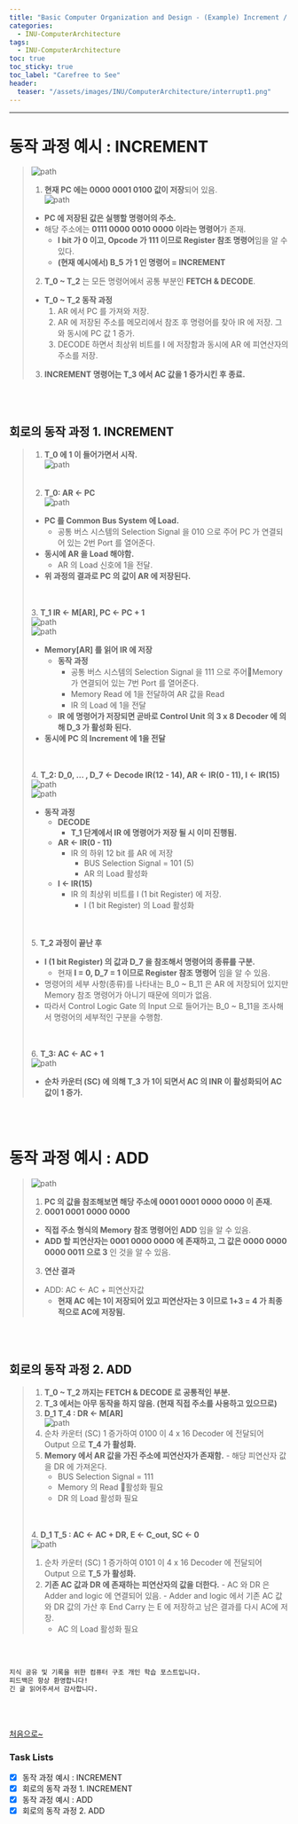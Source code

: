 ```yaml
---
title: "Basic Computer Organization and Design - (Example) Increment / Add"
categories:
  - INU-ComputerArchitecture
tags:
  - INU-ComputerArchitecture
toc: true
toc_sticky: true
toc_label: "Carefree to See"
header:
  teaser: "/assets/images/INU/ComputerArchitecture/interrupt1.png"
---
```

<!-- Created by Chae Seung Min - CarefreeLife
Visit my Programming blog: https://carefreelife98.github.io --> 
---

# 동작 과정 예시 : INCREMENT
> ![path](/assets/images/INU/ComputerArchitecture/basicComputerDesign1.png)<br>
> 1. **현재 PC 에는 0000 0001 0100 값이 저장**되어 있음. <br>
> 	![path](/assets/images/INU/ComputerArchitecture/basicComputerDesign2.png)<br>
> 	- **PC 에 저장된 값은 실행할 명령어의 주소.**
> 	- 해당 주소에는 **0111 0000 0010 0000 이라는 명령어**가 존재.
> 		- **I bit 가 0 이고, Opcode 가 111 이므로 Register 참조 명령어**임을 알 수 있다.
> 		- **(현재 예시에서) B_5 가 1 인 명령어 = INCREMENT**
> 2. **T_0 ~ T_2** 는 모든 명령어에서 공통 부분인 **FETCH & DECODE**.
> 	- **T_0 ~ T_2 동작 과정**
> 		1. AR 에서 PC 를 가져와 저장.
> 		2. AR 에 저장된 주소를 메모리에서 참조 후 명령어를 찾아 IR 에 저장. 그와 동시에 PC 값 1 증가.
> 		3. DECODE 하면서 최상위 비트를 I 에 저장함과 동시에 AR 에 피연산자의 주소를 저장.
> 3. **INCREMENT 명령어는 T_3 에서 AC 값을 1 증가시킨 후 종료.**

<br><br>

## 회로의 동작 과정 1. INCREMENT

> 1. **T_0 에 1 이 들어가면서 시작.**<br>
> 	![path](/assets/images/INU/ComputerArchitecture/basicComputerDesign3.png)<br>
> 	<br><br>
> 2. **T_0: AR <- PC**<br>
> 	![path](/assets/images/INU/ComputerArchitecture/basicComputerDesign4.png)<br>
> 	- **PC 를 Common Bus System 에 Load.**
> 		- 공통 버스 시스템의 Selection Signal 을 010 으로 주어 PC 가 연결되어 있는 2번 Port 를 열어준다.
> 	- **동시에 AR 을 Load 해야함.**
> 		- AR 의 Load 신호에 1을 전달.
> 	- **위 과정의 결과로 PC 의 값이 AR 에 저장된다.**
>
> 	<br><br>
> 3. **T_1 IR <- M\[AR], PC <- PC + 1**<br>
> 	![path](/assets/images/INU/ComputerArchitecture/basicComputerDesign5.png)<br>
> 	![path](/assets/images/INU/ComputerArchitecture/basicComputerDesign6.png)<br>
> 	- **Memory\[AR] 를 읽어 IR 에 저장**
> 		- **동작 과정**
> 			- 공통 버스 시스템의 Selection Signal 을 111 으로 주어Memory 가 연결되어 있는 7번 Port 를 열어준다.
> 			- Memory Read 에 1을 전달하여 AR 값을 Read
> 			- IR 의 Load 에 1을 전달
> 		- **IR 에 명령어가 저장되면 곧바로 Control Unit 의 3 x 8 Decoder 에 의해 D_3 가 활성화 된다.**
> 	- **동시에 PC 의 Increment 에 1을 전달**
>
> 	<br><br>
> 4. **T_2: D_0, ... , D_7 <- Decode IR(12 - 14), AR <- IR(0 - 11), I <- IR(15)**<br>
> 	![path](/assets/images/INU/ComputerArchitecture/basicComputerDesign7.png)<br>
> 	![path](/assets/images/INU/ComputerArchitecture/basicComputerDesign8.png)<br>
> 	- **동작 과정**
> 		- **DECODE**
> 			- **T_1 단계에서 IR 에 명령어가 저장 될 시 이미 진행됨.**
> 		- **AR <- IR(0 - 11)**
> 			- IR 의 하위 12 bit 를 AR 에 저장
> 				- BUS Selection Signal = 101 (5)
> 				- AR 의 Load 활성화
> 		- **I <- IR(15)**
> 			- IR 의 최상위 비트를 I (1 bit Register) 에 저장.
> 				- I (1 bit Register) 의 Load 활성화
>
> 	<br><br>
> 5. **T_2 과정이 끝난 후**
> 	- **I (1 bit Register) 의 값과 D_7 을 참조해서 명령어의 종류를 구분.**
> 		- 현재 **I = 0, D_7 = 1 이므로 Register 참조 명령어** 임을 알 수 있음.
> 	- 명령어의 세부 사항(종류)를 나타내는 B_0 ~ B_11 은 AR 에 저장되어 있지만 Memory 참조 명령어가 아니기 때문에 의미가 없음.
> 	- 따라서 Control Logic Gate 의 Input 으로 들어가는 B_0 ~ B_11을 조사해서 명령어의 세부적인 구분을 수행함.
>
> 	<br><br>
> 6. **T_3: AC <- AC + 1**<br>
> 	![path](/assets/images/INU/ComputerArchitecture/basicComputerDesign9.png)<br>
> 	- **순차 카운터 (SC) 에 의해 T_3 가 1이 되면서 AC 의 INR 이 활성화되어 AC 값이 1 증가.**

<br><br>

# 동작  과정 예시 : ADD
> ![path](/assets/images/INU/ComputerArchitecture/basicComputerDesign10.png)<br>
> 1. **PC 의 값을 참조해보면 해당 주소에 0001 0001 0000 0000 이 존재.**
> 2. **0001 0001 0000 0000**
> 	- **직접 주소 형식의 Memory 참조 명령어인 ADD** 임을 알 수 있음.
> 	- **ADD 할 피연산자는 0001 0000 0000 에 존재하고, 그 값은 0000 0000 0000 0011 으로 3** 인 것을 알 수 있음.
> 3. **연산 결과**
> 	- ADD: AC <- AC + 피연산자값
> 		- **현재 AC 에는 1이 저장되어 있고 피연산자는 3 이므로 1+3 = 4 가 최종적으로 AC에 저장됨.**

<br><br>

## 회로의 동작 과정 2. ADD

> 1. **T_0 ~ T_2 까지는 FETCH & DECODE 로 공통적인 부분.**
> 2. **T_3 에서는 아무 동작을 하지 않음. (현재 직접 주소를 사용하고 있으므로)**
> 3. **D_1 T_4 : DR <- M\[AR]**<br>
> 	![path](/assets/images/INU/ComputerArchitecture/basicComputerDesign11.png)<br>
> 	1. 순차 카운터 (SC) 1 증가하여 0100 이 4 x 16 Decoder 에 전달되어 Output 으로 **T_4 가 활성화.**
> 	2. **Memory 에서 AR 값을 가진 주소에 피연산자가 존재함.**
>     - 해당 피연산자 값을 DR 에 가져온다.
>        - BUS Selection Signal = 111
>        - Memory 의 Read 활성화 필요
>        - DR 의 Load 활성화 필요
>
> 	<br><br>
> 4. **D_1 T_5 : AC <- AC + DR, E <- C_out, SC <- 0**<br>
> 	![path](/assets/images/INU/ComputerArchitecture/basicComputerDesign12.png)<br>
> 	1. 순차 카운터 (SC) 1 증가하여 0101 이 4 x 16 Decoder 에 전달되어 Output 으로 **T_5 가 활성화.**
> 	2. **기존 AC 값과 DR 에 존재하는 피연산자의 값을 더한다.**
>     - AC 와 DR 은 Adder and logic 에 연결되어 있음.
>     - Adder and logic 에서 기존 AC 값와 DR 값의 가산 후 End Carry 는 E 에 저장하고 남은 결과를 다시 AC에 저장.
>         - AC 의 Load 활성화 필요

<br><br>

```bash
지식 공유 및 기록을 위한 컴퓨터 구조 개인 학습 포스트입니다.
피드백은 항상 환영합니다!
긴 글 읽어주셔서 감사합니다.
```



<br><br>

[처음으로~](#)

### Task Lists

>

- [x] 동작 과정 예시 : INCREMENT
- [x] 회로의 동작 과정 1. INCREMENT
- [x] 동작  과정 예시 : ADD
- [x] 회로의 동작 과정 2. ADD
